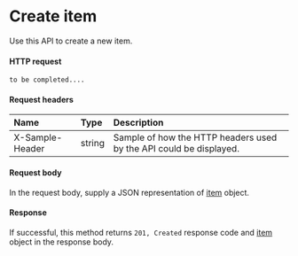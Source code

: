 # Create item

Use this API to create a new item.
#### HTTP request
```http
to be completed....
```
#### Request headers
| Name       | Type | Description|
|:---------------|:--------|:----------|
| X-Sample-Header  | string  | Sample of how the HTTP headers used by the API could be displayed.|

#### Request body
In the request body, supply a JSON representation of [item](../resources/item.md) object.


#### Response
If successful, this method returns `201, Created` response code and [item](../resources/item.md) object in the response body.
